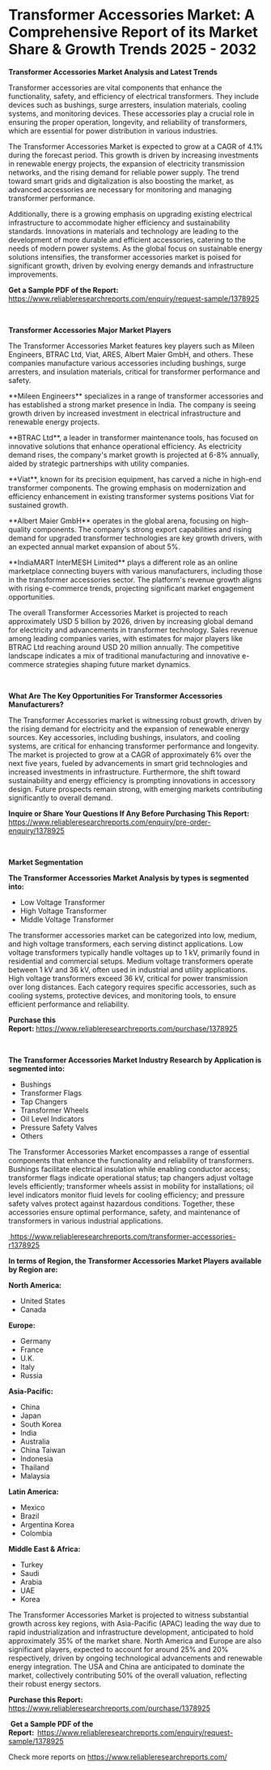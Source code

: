 <p><h1>Transformer Accessories Market: A Comprehensive Report of its Market Share & Growth Trends 2025 - 2032</h1></p><p><strong>Transformer Accessories Market Analysis and Latest Trends</strong></p>
<p><p>Transformer accessories are vital components that enhance the functionality, safety, and efficiency of electrical transformers. They include devices such as bushings, surge arresters, insulation materials, cooling systems, and monitoring devices. These accessories play a crucial role in ensuring the proper operation, longevity, and reliability of transformers, which are essential for power distribution in various industries.</p><p>The Transformer Accessories Market is expected to grow at a CAGR of 4.1% during the forecast period. This growth is driven by increasing investments in renewable energy projects, the expansion of electricity transmission networks, and the rising demand for reliable power supply. The trend toward smart grids and digitalization is also boosting the market, as advanced accessories are necessary for monitoring and managing transformer performance.</p><p>Additionally, there is a growing emphasis on upgrading existing electrical infrastructure to accommodate higher efficiency and sustainability standards. Innovations in materials and technology are leading to the development of more durable and efficient accessories, catering to the needs of modern power systems. As the global focus on sustainable energy solutions intensifies, the transformer accessories market is poised for significant growth, driven by evolving energy demands and infrastructure improvements.</p></p>
<p><strong>Get a Sample PDF of the Report:&nbsp;</strong> <a href="https://www.reliableresearchreports.com/enquiry/request-sample/1378925?utm_campaign=2307&utm_medium=2&utm_source=Github&utm_content=ia&utm_term=16022025&utm_id=transformer-accessories">https://www.reliableresearchreports.com/enquiry/request-sample/1378925</a></p>
<p>&nbsp;</p>
<p><strong>Transformer Accessories Major Market Players</strong></p>
<p><p>The Transformer Accessories Market features key players such as Mileen Engineers, BTRAC Ltd, Viat, ARES, Albert Maier GmbH, and others. These companies manufacture various accessories including bushings, surge arresters, and insulation materials, critical for transformer performance and safety.</p><p>**Mileen Engineers** specializes in a range of transformer accessories and has established a strong market presence in India. The company is seeing growth driven by increased investment in electrical infrastructure and renewable energy projects. </p><p>**BTRAC Ltd**, a leader in transformer maintenance tools, has focused on innovative solutions that enhance operational efficiency. As electricity demand rises, the company's market growth is projected at 6-8% annually, aided by strategic partnerships with utility companies.</p><p>**Viat**, known for its precision equipment, has carved a niche in high-end transformer components. The growing emphasis on modernization and efficiency enhancement in existing transformer systems positions Viat for sustained growth.</p><p>**Albert Maier GmbH** operates in the global arena, focusing on high-quality components. The company's strong export capabilities and rising demand for upgraded transformer technologies are key growth drivers, with an expected annual market expansion of about 5%.</p><p>**IndiaMART InterMESH Limited** plays a different role as an online marketplace connecting buyers with various manufacturers, including those in the transformer accessories sector. The platform's revenue growth aligns with rising e-commerce trends, projecting significant market engagement opportunities.</p><p>The overall Transformer Accessories Market is projected to reach approximately USD 5 billion by 2026, driven by increasing global demand for electricity and advancements in transformer technology. Sales revenue among leading companies varies, with estimates for major players like BTRAC Ltd reaching around USD 20 million annually. The competitive landscape indicates a mix of traditional manufacturing and innovative e-commerce strategies shaping future market dynamics.</p></p>
<p>&nbsp;</p>
<p><strong>What Are The Key Opportunities For Transformer Accessories Manufacturers?</strong></p>
<p><p>The Transformer Accessories market is witnessing robust growth, driven by the rising demand for electricity and the expansion of renewable energy sources. Key accessories, including bushings, insulators, and cooling systems, are critical for enhancing transformer performance and longevity. The market is projected to grow at a CAGR of approximately 6% over the next five years, fueled by advancements in smart grid technologies and increased investments in infrastructure. Furthermore, the shift toward sustainability and energy efficiency is prompting innovations in accessory design. Future prospects remain strong, with emerging markets contributing significantly to overall demand.</p></p>
<p><strong>Inquire or Share Your Questions If Any Before Purchasing This Report:</strong> <a href="https://www.reliableresearchreports.com/enquiry/pre-order-enquiry/1378925?utm_campaign=2307&utm_medium=2&utm_source=Github&utm_content=ia&utm_term=16022025&utm_id=transformer-accessories">https://www.reliableresearchreports.com/enquiry/pre-order-enquiry/1378925</a></p>
<p>&nbsp;</p>
<p><strong>Market Segmentation</strong></p>
<p><strong>The Transformer Accessories Market Analysis by types is segmented into:</strong></p>
<p><ul><li>Low Voltage Transformer</li><li>High Voltage Transformer</li><li>Middle Voltage Transformer</li></ul></p>
<p><p>The transformer accessories market can be categorized into low, medium, and high voltage transformers, each serving distinct applications. Low voltage transformers typically handle voltages up to 1 kV, primarily found in residential and commercial setups. Medium voltage transformers operate between 1 kV and 36 kV, often used in industrial and utility applications. High voltage transformers exceed 36 kV, critical for power transmission over long distances. Each category requires specific accessories, such as cooling systems, protective devices, and monitoring tools, to ensure efficient performance and reliability.</p></p>
<p><strong>Purchase this Report:&nbsp;</strong><a href="https://www.reliableresearchreports.com/purchase/1378925?utm_campaign=2307&utm_medium=2&utm_source=Github&utm_content=ia&utm_term=16022025&utm_id=transformer-accessories">https://www.reliableresearchreports.com/purchase/1378925</a></p>
<p>&nbsp;</p>
<p><strong>The Transformer Accessories Market Industry Research by Application is segmented into:</strong></p>
<p><ul><li>Bushings</li><li>Transformer Flags</li><li>Tap Changers</li><li>Transformer Wheels</li><li>Oil Level Indicators</li><li>Pressure Safety Valves</li><li>Others</li></ul></p>
<p><p>The Transformer Accessories Market encompasses a range of essential components that enhance the functionality and reliability of transformers. Bushings facilitate electrical insulation while enabling conductor access; transformer flags indicate operational status; tap changers adjust voltage levels efficiently; transformer wheels assist in mobility for installations; oil level indicators monitor fluid levels for cooling efficiency; and pressure safety valves protect against hazardous conditions. Together, these accessories ensure optimal performance, safety, and maintenance of transformers in various industrial applications.</p></p>
<p><a href="https://www.reliableresearchreports.com/transformer-accessories-r1378925?utm_campaign=2307&utm_medium=2&utm_source=Github&utm_content=ia&utm_term=16022025&utm_id=transformer-accessories">&nbsp;https://www.reliableresearchreports.com/transformer-accessories-r1378925</a></p>
<p><strong>In terms of Region, the Transformer Accessories Market Players available by Region are:</strong></p>
<p>
    <p> <strong> North America: </strong>
        <ul>
            <li>United States</li>
            <li>Canada</li>
        </ul>
        </p> 
    <p> <strong> Europe: </strong>
        <ul>
            <li>Germany</li>
            <li>France</li>
            <li>U.K.</li>
            <li>Italy</li>
            <li>Russia</li>
        </ul>
        </p> 
    <p> <strong> Asia-Pacific: </strong>
        <ul>
            <li>China</li>
            <li>Japan</li>
            <li>South Korea</li>
            <li>India</li>
            <li>Australia</li>
            <li>China Taiwan</li>
            <li>Indonesia</li>
            <li>Thailand</li>
            <li>Malaysia</li>
        </ul>
        </p> 
    <p> <strong> Latin America: </strong>
        <ul>
            <li>Mexico</li>
            <li>Brazil</li>
            <li>Argentina Korea</li>
            <li>Colombia</li>
        </ul>
        </p> 
    <p> <strong> Middle East & Africa: </strong>
        <ul>
            <li>Turkey</li>
            <li>Saudi</li>
            <li>Arabia</li>
            <li>UAE</li>
            <li>Korea</li>
        </ul>
    </p>
    </p>
<p><p>The Transformer Accessories Market is projected to witness substantial growth across key regions, with Asia-Pacific (APAC) leading the way due to rapid industrialization and infrastructure development, anticipated to hold approximately 35% of the market share. North America and Europe are also significant players, expected to account for around 25% and 20% respectively, driven by ongoing technological advancements and renewable energy integration. The USA and China are anticipated to dominate the market, collectively contributing 50% of the overall valuation, reflecting their robust energy sectors.</p></p>
<p><strong>Purchase this Report: </strong><a href="https://www.reliableresearchreports.com/purchase/1378925?utm_campaign=2307&utm_medium=2&utm_source=Github&utm_content=ia&utm_term=16022025&utm_id=transformer-accessories">https://www.reliableresearchreports.com/purchase/1378925</a></p>
<p>&nbsp;<strong>Get a Sample PDF of the Report:&nbsp;&nbsp;</strong><a href="https://www.reliableresearchreports.com/enquiry/request-sample/1378925?utm_campaign=2307&utm_medium=2&utm_source=Github&utm_content=ia&utm_term=16022025&utm_id=transformer-accessories">https://www.reliableresearchreports.com/enquiry/request-sample/1378925</a></p>
<p><strong></strong></p>
<p>Check more reports on <a href="https://www.reliableresearchreports.com/?utm_campaign=2307&utm_medium=2&utm_source=Github&utm_content=ia&utm_term=16022025&utm_id=transformer-accessories">https://www.reliableresearchreports.com/</a></p>